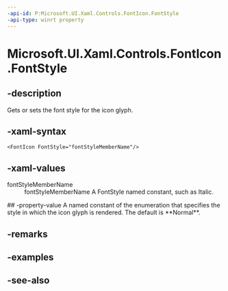 ```yaml
---
-api-id: P:Microsoft.UI.Xaml.Controls.FontIcon.FontStyle
-api-type: winrt property
---
```


<!-- Property syntax
public Windows.UI.Text.FontStyle FontStyle { get;  set; }
-->

# Microsoft.UI.Xaml.Controls.FontIcon.FontStyle

## -description
Gets or sets the font style for the icon glyph.

## -xaml-syntax
```xaml
<FontIcon FontStyle="fontStyleMemberName"/>
```


## -xaml-values
<dl><dt>fontStyleMemberName</dt><dd>fontStyleMemberName A FontStyle named constant, such as Italic.</dd>
</dl>
## -property-value
A named constant of the enumeration that specifies the style in which the icon glyph is rendered. The default is **Normal**.

## -remarks

## -examples

## -see-also
